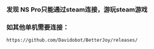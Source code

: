 ### 发现 NS Pro只能通过steam连接，游玩steam游戏
### 如其他单机需要连接：
    https://github.com/Davidobot/BetterJoy/releases/
